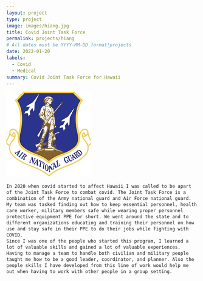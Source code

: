 ```yaml
---
layout: project
type: project
image: images/hiang.jpg
title: Covid Joint Task Force
permalink: projects/hiang
# All dates must be YYYY-MM-DD format!projects
date: 2022-01-20
labels:
  - Covid
  - Medical
summary: Covid Joint Task Force for Hawaii
---
```


<img class="ui medium right floated rounded image" src="../images/hiang.jpg">

	In 2020 when covid started to affect Hawaii I was called to be apart of the Joint Task Force to combat covid. The Joint Task Force is a combination of the Army national guard and Air Force national guard. My team was tasked finding out how to keep essential personnel, health care worker, military members safe while wearing proper personnel protective equipment PPE for short. We went around the state and to different organizations educating and training their personnel on how use and stay safe in their PPE to do their jobs while fighting with COVID. 
	Since I was one of the people who started this program, I learned a lot of valuable skills and gained a lot of valuable experiences. Having to manage a team to handle both civilian and military people taught me how to be a good leader, coordinator, and planner. Also the people skills I have developed from this line of work would help me out when having to work with other people in a group setting. 

